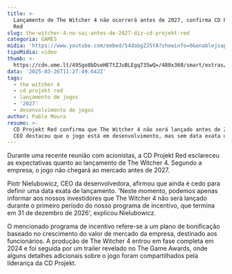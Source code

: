 ```yaml
---
title: >-
  Lançamento de The Witcher 4 não ocorrerá antes de 2027, confirma CD Projekt
  Red
slug: the-witcher-4-no-sai-antes-de-2027-diz-cd-projekt-red
categoria: GAMES
midia: 'https://www.youtube.com/embed/54dabgZJ5YA?showinfo=0&enablejsapi=1'
tipoMidia: video
thumb: >-
  https://cdn.ome.lt/49Sgo8bDseHETtZJuBLEgq735wQ=/480x360/smart/extras/conteudos/imagem_2025-03-25_181643291.png
data: '2025-03-26T11:27:49.642Z'
tags:
  - the witcher 4
  - cd projekt red
  - lançamento de jogos
  - '2027'
  - desenvolvimento de jogos
author: Pablo Moura
resumo: >-
  CD Projekt Red confirma que The Witcher 4 não será lançado antes de 2027. O
  CEO destacou que o jogo está em desenvolvimento, mas sem data exata definida.
---
```


Durante uma recente reunião com acionistas, a CD Projekt Red esclareceu as expectativas quanto ao lançamento de The Witcher 4. Segundo a empresa, o jogo não chegará ao mercado antes de 2027.

Piotr Nielubowicz, CEO da desenvolvedora, afirmou que ainda é cedo para definir uma data exata de lançamento. 'Neste momento, podemos apenas informar aos nossos investidores que The Witcher 4 não será lançado durante o primeiro período do nosso programa de incentivo, que termina em 31 de dezembro de 2026', explicou Nielubowicz.

O mencionado programa de incentivo refere-se a um plano de bonificação baseado no crescimento do valor de mercado da empresa, destinado aos funcionários. A produção de The Witcher 4 entrou em fase completa em 2024 e foi seguida por um trailer revelado no The Game Awards, onde alguns detalhes adicionais sobre o jogo foram compartilhados pela liderança da CD Projekt.
